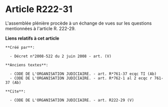 # Article R222-31

L'assemblée plénière procède à un échange de vues sur les questions mentionnées à l'article R. 222-29.

**Liens relatifs à cet article**

	**Créé par**:

	  - Décret n°2008-522 du 2 juin 2008 - art. (V)

	**Anciens textes**:

	  - CODE DE L'ORGANISATION JUDICIAIRE. - art. R*761-37 ecqc TI (Ab)
	  - CODE DE L'ORGANISATION JUDICIAIRE. - art. R*762-1 al 2 ecqc r 761-37 (Ab)

	**Cite**:

	  - CODE DE L'ORGANISATION JUDICIAIRE. - art. R222-29 (V)
